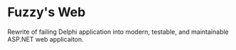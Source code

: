 # Fuzzy's Web

Rewrite of failing Delphi application into modern, testable, and maintainable ASP.NET web applicaiton. 